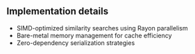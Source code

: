 ## Implementation details

* SIMD-optimized similarity searches using Rayon parallelism
* Bare-metal memory management for cache efficiency
* Zero-dependency serialization strategies